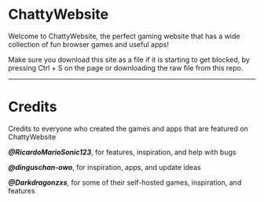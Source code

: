 # ChattyWebsite
Welcome to ChattyWebsite, the perfect gaming website that has a wide collection of fun browser games and useful apps!

Make sure you download this site as a file if it is starting to get blocked, by pressing Ctrl + S on the page or downloading the raw file from this repo.
<hr>

# Credits
Credits to everyone who created the games and apps that are featured on ChattyWebsite

***@RicardoMarioSonic123***, for features, inspiration, and help with bugs

***@dinguschan-owo***, for inspiration, apps, and update ideas

***@Darkdragonzxs***, for some of their self-hosted games, inspiration, and features
